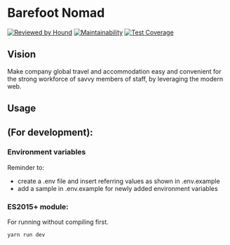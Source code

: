 # Barefoot Nomad

[![Reviewed by Hound](https://img.shields.io/badge/Reviewed_by-Hound-8E64B0.svg)](https://houndci.com)
[![Maintainability](https://api.codeclimate.com/v1/badges/c5f6cd4b411904b87e8f/maintainability)](https://codeclimate.com/github/atlp-rwanda/code-ninjas-be/maintainability)
[![Test Coverage](https://api.codeclimate.com/v1/badges/c5f6cd4b411904b87e8f/test_coverage)](https://codeclimate.com/github/atlp-rwanda/code-ninjas-be/test_coverage)

## Vision

Make company global travel and accommodation easy and convenient for the strong workforce of savvy members of staff, by leveraging the modern web.

## Usage

## (For development):

### Environment variables

Reminder to:

- create a .env file and insert referring values as shown in .env.example
- add a sample in .env.example for newly added environment variables

### ES2015+ module:

For running without compiling first.

```bash
yarn run dev
```
